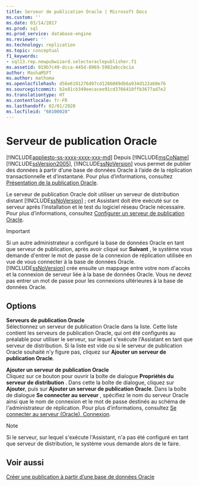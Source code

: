 ```yaml
---
title: Serveur de publication Oracle | Microsoft Docs
ms.custom: ''
ms.date: 03/14/2017
ms.prod: sql
ms.prod_service: database-engine
ms.reviewer: ''
ms.technology: replication
ms.topic: conceptual
f1_keywords:
- sql13.rep.newpubwizard.selectoraclepublisher.f1
ms.assetid: 019b7c49-dcca-445d-8969-5982a8ccbc1a
author: MashaMSFT
ms.author: mathoma
ms.openlocfilehash: d56e6191276d97cd1286089db6a934d122a60e76
ms.sourcegitcommit: b2e81cb349eecacee91cd3766410ffb3677ad7e2
ms.translationtype: HT
ms.contentlocale: fr-FR
ms.lasthandoff: 02/01/2020
ms.locfileid: "68100028"
---
```

# <a name="oracle-publisher"></a>Serveur de publication Oracle
[!INCLUDE[appliesto-ss-xxxx-xxxx-xxx-md](../../includes/appliesto-ss-xxxx-xxxx-xxx-md.md)]
  Depuis [!INCLUDE[msCoName](../../includes/msconame-md.md)] [!INCLUDE[ssVersion2005](../../includes/ssversion2005-md.md)], [!INCLUDE[ssNoVersion](../../includes/ssnoversion-md.md)] vous permet de publier des données à partir d’une base de données Oracle à l’aide de la réplication transactionnelle et d’instantané. Pour plus d’informations, consultez [Présentation de la publication Oracle](../../relational-databases/replication/non-sql/oracle-publishing-overview.md).  
  
 Le serveur de publication Oracle doit utiliser un serveur de distribution distant [!INCLUDE[ssNoVersion](../../includes/ssnoversion-md.md)] ; cet Assistant doit être exécuté sur ce serveur après l'installation et le test du logiciel réseau Oracle nécessaire. Pour plus d’informations, consultez [Configurer un serveur de publication Oracle](../../relational-databases/replication/non-sql/configure-an-oracle-publisher.md).  
  
> [!IMPORTANT]  
>  Si un autre administrateur a configuré la base de données Oracle en tant que serveur de publication, après avoir cliqué sur **Suivant** , le système vous demande d'entrer le mot de passe de la connexion de réplication utilisée en vue de vous connecter à la base de données Oracle. [!INCLUDE[ssNoVersion](../../includes/ssnoversion-md.md)] crée ensuite un mappage entre votre nom d'accès et la connexion de serveur liée à la base de données Oracle. Vous ne devez pas entrer un mot de passe pour les connexions ultérieures à la base de données Oracle.  
  
## <a name="options"></a>Options  
 **Serveurs de publication Oracle**  
 Sélectionnez un serveur de publication Oracle dans la liste. Cette liste contient les serveurs de publication Oracle, qui ont été configurés au préalable pour utiliser le serveur, sur lequel s'exécute l'Assistant en tant que serveur de distribution. Si la liste est vide ou si le serveur de publication Oracle souhaité n'y figure pas, cliquez sur **Ajouter un serveur de publication Oracle**.  
  
 **Ajouter un serveur de publication Oracle**  
 Cliquez sur ce bouton pour ouvrir la boîte de dialogue **Propriétés du serveur de distribution** . Dans cette la boîte de dialogue, cliquez sur **Ajouter**, puis sur **Ajouter un serveur de publication Oracle**. Dans la boîte de dialogue **Se connecter au serveur** , spécifiez le nom du serveur Oracle ainsi que le nom de connexion et le mot de passe destinés au schéma de l'administrateur de réplication. Pour plus d’informations, consultez [Se connecter au serveur &#40;Oracle&#41;, Connexion](../../relational-databases/replication/connect-to-server-oracle-login.md).  
  
> [!NOTE]  
>  Si le serveur, sur lequel s'exécute l'Assistant, n'a pas été configuré en tant que serveur de distribution, le système vous demande alors de le faire.  
  
## <a name="see-also"></a>Voir aussi  
 [Créer une publication à partir d’une base de données Oracle](../../relational-databases/replication/publish/create-a-publication-from-an-oracle-database.md)   

  
  
